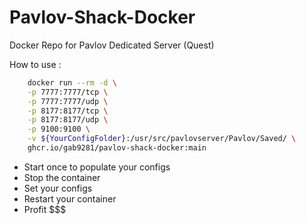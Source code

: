 # Pavlov-Shack-Docker
Docker Repo for Pavlov Dedicated Server (Quest)

How to use :
```bash
    docker run --rm -d \
    -p 7777:7777/tcp \
    -p 7777:7777/udp \
    -p 8177:8177/tcp \
    -p 8177:8177/udp \
    -p 9100:9100 \
    -v ${YourConfigFolder}:/usr/src/pavlovserver/Pavlov/Saved/ \
    ghcr.io/gab9281/pavlov-shack-docker:main
```

* Start once to populate your configs
* Stop the container
* Set your configs
* Restart your container
* Profit $$$

